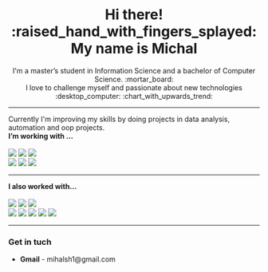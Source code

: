 <div align="center" dir="auto">
<h1> Hi there! :raised_hand_with_fingers_splayed: My name is Michal</h1>
<p>
 I'm a master’s student in Information Science and a bachelor of Computer Science. :mortar_board:	</br>
 I love to challenge myself and passionate about new technologies :desktop_computer:	:chart_with_upwards_trend:	
 </p> 
 </div>
 <hr>
 
 <p>
 Currently I'm improving my skills by doing projects in data analysis, automation and oop projects.</br>
 <b>I’m working with ...</b></br></br>
 <img src='https://img.shields.io/badge/-Python-3776AB?logo=python&logoColor=FFD700'	>
 <img src='https://img.shields.io/badge/-Java-007396?logo=java'>
 <img src='https://img.shields.io/badge/-MySQL-4479A1?logo=mysql&logoColor=white'	>
 </br>
 <img src='https://img.shields.io/badge/-VS%20CODE-007ACC?logo=visualstudiocode'>
 <img src='https://img.shields.io/badge/-IntelliJ%20-black?logo=intellijidea'>
 <img src='https://img.shields.io/badge/-Android%20Studio-3DDC84?logo=androidstudio&logoColor=white'>

 </p>
 <hr>
 <p>
 <b>I also worked with...</b></br></br>

 <img src='https://img.shields.io/badge/-Angular-DD0031?logo=angular&logoColor=white'	>
 <img src='https://img.shields.io/badge/-Node.js-339933?logo=node.js&logoColor=white'	>
 <img src='https://img.shields.io/badge/-MongoDB-47A248?logo=mongodb&logoColor=white'	>
 </br>
 <img src='https://img.shields.io/badge/-HTML-E34F26?logo=html5&logoColor=white'	>
 <img src='https://img.shields.io/badge/-CSS-1572B6?logo=css3'>
 <img src='https://img.shields.io/badge/-JavaScript-F7DF1E?logo=javascript&logoColor=white'	>
 <img src='https://img.shields.io/badge/-TypeScript-3178C6?logo=typescript&logoColor=white'	>
  <img src='https://img.shields.io/badge/-Bootstrap-7952B3?logo=bootstrap&logoColor=white'	>

 <p/>
 <hr>
 <p>
 <h3>Get in tuch </h3>
<ul>
 <li> <b>Gmail</b> - mihalsh1@gmail.com</li>
 </ul>
 </p>

<!---
Michal961/Michal961 is a ✨ special ✨ repository because its `README.md` (this file) appears on your GitHub profile.
You can click the Preview link to take a look at your changes. 
--->
